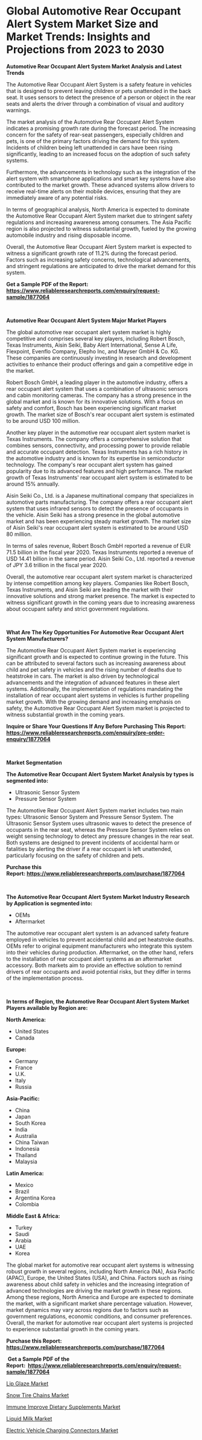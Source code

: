 <p><h1>Global Automotive Rear Occupant Alert System Market Size and Market Trends: Insights and Projections from 2023 to 2030</h1></p><p><strong>Automotive Rear Occupant Alert System Market Analysis and Latest Trends</strong></p>
<p><p>The Automotive Rear Occupant Alert System is a safety feature in vehicles that is designed to prevent leaving children or pets unattended in the back seat. It uses sensors to detect the presence of a person or object in the rear seats and alerts the driver through a combination of visual and auditory warnings.</p><p>The market analysis of the Automotive Rear Occupant Alert System indicates a promising growth rate during the forecast period. The increasing concern for the safety of rear-seat passengers, especially children and pets, is one of the primary factors driving the demand for this system. Incidents of children being left unattended in cars have been rising significantly, leading to an increased focus on the adoption of such safety systems.</p><p>Furthermore, the advancements in technology such as the integration of the alert system with smartphone applications and smart key systems have also contributed to the market growth. These advanced systems allow drivers to receive real-time alerts on their mobile devices, ensuring that they are immediately aware of any potential risks.</p><p>In terms of geographical analysis, North America is expected to dominate the Automotive Rear Occupant Alert System market due to stringent safety regulations and increasing awareness among consumers. The Asia Pacific region is also projected to witness substantial growth, fueled by the growing automobile industry and rising disposable income.</p><p>Overall, the Automotive Rear Occupant Alert System market is expected to witness a significant growth rate of 11.2% during the forecast period. Factors such as increasing safety concerns, technological advancements, and stringent regulations are anticipated to drive the market demand for this system.</p></p>
<p><strong>Get a Sample PDF of the Report:&nbsp; <a href="https://www.reliableresearchreports.com/enquiry/request-sample/1877064">https://www.reliableresearchreports.com/enquiry/request-sample/1877064</a></strong></p>
<p>&nbsp;</p>
<p><strong>Automotive Rear Occupant Alert System Major Market Players</strong></p>
<p><p>The global automotive rear occupant alert system market is highly competitive and comprises several key players, including Robert Bosch, Texas Instruments, Aisin Seiki, Baby Alert International, Sense A Life, Flexpoint, Evenflo Company, Elepho Inc, and Mayser GmbH & Co. KG. These companies are continuously investing in research and development activities to enhance their product offerings and gain a competitive edge in the market.</p><p>Robert Bosch GmbH, a leading player in the automotive industry, offers a rear occupant alert system that uses a combination of ultrasonic sensors and cabin monitoring cameras. The company has a strong presence in the global market and is known for its innovative solutions. With a focus on safety and comfort, Bosch has been experiencing significant market growth. The market size of Bosch's rear occupant alert system is estimated to be around USD 100 million.</p><p>Another key player in the automotive rear occupant alert system market is Texas Instruments. The company offers a comprehensive solution that combines sensors, connectivity, and processing power to provide reliable and accurate occupant detection. Texas Instruments has a rich history in the automotive industry and is known for its expertise in semiconductor technology. The company's rear occupant alert system has gained popularity due to its advanced features and high performance. The market growth of Texas Instruments' rear occupant alert system is estimated to be around 15% annually.</p><p>Aisin Seiki Co., Ltd. is a Japanese multinational company that specializes in automotive parts manufacturing. The company offers a rear occupant alert system that uses infrared sensors to detect the presence of occupants in the vehicle. Aisin Seiki has a strong presence in the global automotive market and has been experiencing steady market growth. The market size of Aisin Seiki's rear occupant alert system is estimated to be around USD 80 million.</p><p>In terms of sales revenue, Robert Bosch GmbH reported a revenue of EUR 71.5 billion in the fiscal year 2020. Texas Instruments reported a revenue of USD 14.41 billion in the same period. Aisin Seiki Co., Ltd. reported a revenue of JPY 3.6 trillion in the fiscal year 2020.</p><p>Overall, the automotive rear occupant alert system market is characterized by intense competition among key players. Companies like Robert Bosch, Texas Instruments, and Aisin Seiki are leading the market with their innovative solutions and strong market presence. The market is expected to witness significant growth in the coming years due to increasing awareness about occupant safety and strict government regulations.</p></p>
<p>&nbsp;</p>
<p><strong>What Are The Key Opportunities For Automotive Rear Occupant Alert System Manufacturers?</strong></p>
<p><p>The Automotive Rear Occupant Alert System market is experiencing significant growth and is expected to continue growing in the future. This can be attributed to several factors such as increasing awareness about child and pet safety in vehicles and the rising number of deaths due to heatstroke in cars. The market is also driven by technological advancements and the integration of advanced features in these alert systems. Additionally, the implementation of regulations mandating the installation of rear occupant alert systems in vehicles is further propelling market growth. With the growing demand and increasing emphasis on safety, the Automotive Rear Occupant Alert System market is projected to witness substantial growth in the coming years.</p></p>
<p><strong>Inquire or Share Your Questions If Any Before Purchasing This Report: <a href="https://www.reliableresearchreports.com/enquiry/pre-order-enquiry/1877064">https://www.reliableresearchreports.com/enquiry/pre-order-enquiry/1877064</a></strong></p>
<p>&nbsp;</p>
<p><strong>Market Segmentation</strong></p>
<p><strong>The Automotive Rear Occupant Alert System Market Analysis by types is segmented into:</strong></p>
<p><ul><li>Ultrasonic Sensor System</li><li>Pressure Sensor System</li></ul></p>
<p><p>The Automotive Rear Occupant Alert System market includes two main types: Ultrasonic Sensor System and Pressure Sensor System. The Ultrasonic Sensor System uses ultrasonic waves to detect the presence of occupants in the rear seat, whereas the Pressure Sensor System relies on weight sensing technology to detect any pressure changes in the rear seat. Both systems are designed to prevent incidents of accidental harm or fatalities by alerting the driver if a rear occupant is left unattended, particularly focusing on the safety of children and pets.</p></p>
<p><strong>Purchase this Report:&nbsp;<a href="https://www.reliableresearchreports.com/purchase/1877064">https://www.reliableresearchreports.com/purchase/1877064</a></strong></p>
<p>&nbsp;</p>
<p><strong>The Automotive Rear Occupant Alert System Market Industry Research by Application is segmented into:</strong></p>
<p><ul><li>OEMs</li><li>Aftermarket</li></ul></p>
<p><p>The automotive rear occupant alert system is an advanced safety feature employed in vehicles to prevent accidental child and pet heatstroke deaths. OEMs refer to original equipment manufacturers who integrate this system into their vehicles during production. Aftermarket, on the other hand, refers to the installation of rear occupant alert systems as an aftermarket accessory. Both markets aim to provide an effective solution to remind drivers of rear occupants and avoid potential risks, but they differ in terms of the implementation process.</p></p>
<p>&nbsp;</p>
<p><strong>In terms of Region, the Automotive Rear Occupant Alert System Market Players available by Region are:</strong></p>
<p>
    <p> <strong> North America: </strong>
        <ul>
            <li>United States</li>
            <li>Canada</li>
        </ul>
        </p> 
    <p> <strong> Europe: </strong>
        <ul>
            <li>Germany</li>
            <li>France</li>
            <li>U.K.</li>
            <li>Italy</li>
            <li>Russia</li>
        </ul>
        </p> 
    <p> <strong> Asia-Pacific: </strong>
        <ul>
            <li>China</li>
            <li>Japan</li>
            <li>South Korea</li>
            <li>India</li>
            <li>Australia</li>
            <li>China Taiwan</li>
            <li>Indonesia</li>
            <li>Thailand</li>
            <li>Malaysia</li>
        </ul>
        </p> 
    <p> <strong> Latin America: </strong>
        <ul>
            <li>Mexico</li>
            <li>Brazil</li>
            <li>Argentina Korea</li>
            <li>Colombia</li>
        </ul>
        </p> 
    <p> <strong> Middle East & Africa: </strong>
        <ul>
            <li>Turkey</li>
            <li>Saudi</li>
            <li>Arabia</li>
            <li>UAE</li>
            <li>Korea</li>
        </ul>
    </p>
    </p>
<p><p>The global market for automotive rear occupant alert systems is witnessing robust growth in several regions, including North America (NA), Asia Pacific (APAC), Europe, the United States (USA), and China. Factors such as rising awareness about child safety in vehicles and the increasing integration of advanced technologies are driving the market growth in these regions. Among these regions, North America and Europe are expected to dominate the market, with a significant market share percentage valuation. However, market dynamics may vary across regions due to factors such as government regulations, economic conditions, and consumer preferences. Overall, the market for automotive rear occupant alert systems is projected to experience substantial growth in the coming years.</p></p>
<p><strong>Purchase this Report: <a href="https://www.reliableresearchreports.com/purchase/1877064">https://www.reliableresearchreports.com/purchase/1877064</a></strong></p>
<p>&nbsp;<strong>Get a Sample PDF of the Report:&nbsp;&nbsp;<a href="https://www.reliableresearchreports.com/enquiry/request-sample/1877064">https://www.reliableresearchreports.com/enquiry/request-sample/1877064</a></strong></p>
<p><strong></strong></p>
<p><p><a href="https://medium.com/@mhdhonirp23/lip-glaze-market-analysis-and-sze-forecasted-for-period-from-2023-to-2030-58f6352280b3">Lip Glaze Market</a></p><p><a href="https://github.com/aliciawhite5576/Market-Research-Report-List-1/blob/main/snow-tire-chains-market.md">Snow Tire Chains Market</a></p><p><a href="https://www.linkedin.com/pulse/immune-improve-dietary-supplements-market-size-growth-forecast-4mvae/">Immune Improve Dietary Supplements Market</a></p><p><a href="https://www.linkedin.com/pulse/liquid-milk-market-research-report-provides-thorough-ff7ce/">Liquid Milk Market</a></p><p><a href="https://github.com/provorikovar/Market-Research-Report-List-1/blob/main/electric-vehicle-charging-connectors-market.md">Electric Vehicle Charging Connectors Market</a></p></p>